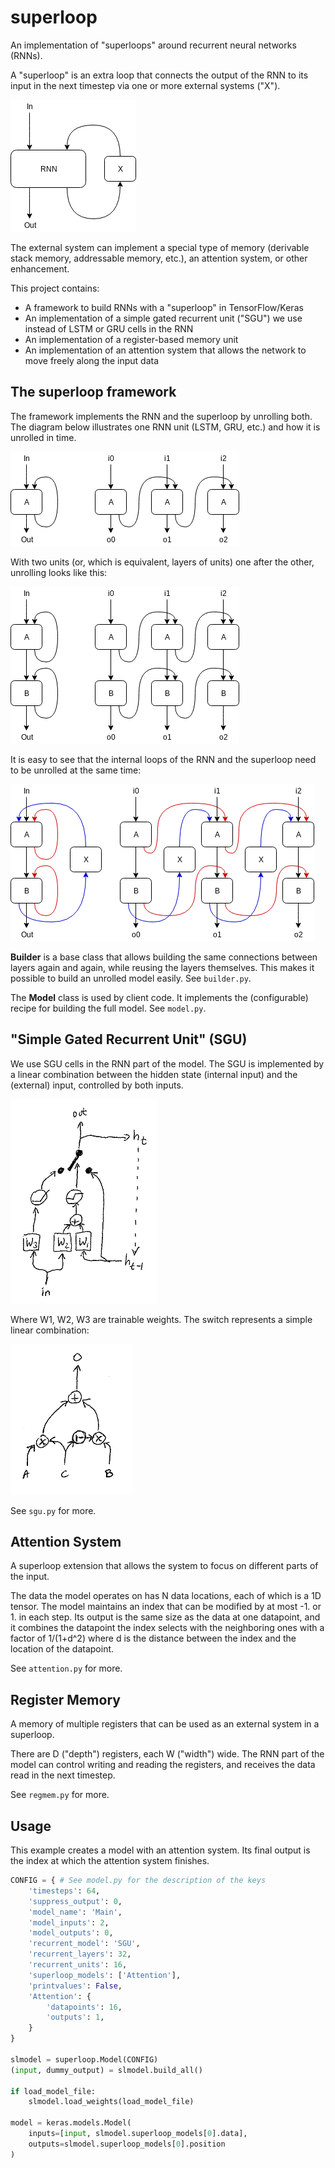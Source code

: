 # superloop

An implementation of "superloops" around recurrent neural networks (RNNs).

A "superloop" is an extra loop that connects the output of the RNN to
its input in the next timestep via one or more external systems ("X").

![superloop overview](https://raw.githubusercontent.com/csirmaz/superloop/master/img/superloop1.png)

The external system can implement a special type of memory (derivable stack memory,
addressable memory, etc.), an attention system, or other enhancement.

This project contains:

- A framework to build RNNs with a "superloop" in TensorFlow/Keras
- An implementation of a simple gated recurrent unit ("SGU") we use instead of LSTM or GRU cells in the RNN
- An implementation of a register-based memory unit
- An implementation of an attention system that allows the network to move freely along the input data

## The superloop framework

The framework implements the RNN and the superloop by unrolling both.
The diagram below illustrates one RNN unit (LSTM, GRU, etc.) and how it is
unrolled in time.

![unrolling one unit](https://raw.githubusercontent.com/csirmaz/superloop/master/img/superloop2.png)

With two units (or, which is equivalent, layers of units) one after the other,
unrolling looks like this:

![unrolling two units](https://raw.githubusercontent.com/csirmaz/superloop/master/img/superloop3.png)

It is easy to see that the internal loops of the RNN and the superloop need to be unrolled
at the same time:

![unrolling the superloop](https://raw.githubusercontent.com/csirmaz/superloop/master/img/superloop4.png)

**Builder** is a base class that allows building the same connections between layers
again and again, while reusing the layers themselves. This makes it possible to build
an unrolled model easily. See `builder.py`.

The **Model** class is used by client code. It implements the (configurable) recipe for building the full model.
See `model.py`.

## "Simple Gated Recurrent Unit" (SGU)

We use SGU cells in the RNN part of the model.
The SGU is implemented by a linear combination between the hidden state (internal input) and the (external) input, controlled
by both inputs.

![sgu](https://raw.githubusercontent.com/csirmaz/superloop/master/img/sgu1.png)

Where W1, W2, W3 are trainable weights. The switch represents a simple linear combination:

![switch](https://raw.githubusercontent.com/csirmaz/superloop/master/img/sgu2.png)

See `sgu.py` for more.

## Attention System

A superloop extension that allows the system to focus on different parts of the input.
    
The data the model operates on has N data locations, each of which is a 1D tensor.
The model maintains an index that can be modified by at most -1. or 1. in each step.
Its output is the same size as the data at one datapoint, and it combines the datapoint
the index selects with the neighboring ones with a factor of 1/(1+d^2) where d
is the distance between the index and the location of the datapoint.

See `attention.py` for more.

## Register Memory

A memory of multiple registers that can be used as an external system in a superloop.
    
There are D ("depth") registers, each W ("width") wide. The RNN part of the model can
control writing and reading the registers, and receives the data read in the next timestep.

See `regmem.py` for more.

## Usage

This example creates a model with an attention system.
Its final output is the index at which the attention system finishes.

```python
CONFIG = { # See model.py for the description of the keys
    'timesteps': 64,
    'suppress_output': 0,
    'model_name': 'Main',
    'model_inputs': 2,
    'model_outputs': 0,
    'recurrent_model': 'SGU',
    'recurrent_layers': 32,
    'recurrent_units': 16,
    'superloop_models': ['Attention'],
    'printvalues': False,
    'Attention': {
        'datapoints': 16,
        'outputs': 1,
    }
}

slmodel = superloop.Model(CONFIG)
(input, dummy_output) = slmodel.build_all()

if load_model_file:
    slmodel.load_weights(load_model_file)

model = keras.models.Model(
    inputs=[input, slmodel.superloop_models[0].data],
    outputs=slmodel.superloop_models[0].position
)
```

